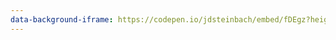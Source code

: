 ```yaml
---
data-background-iframe: https://codepen.io/jdsteinbach/embed/fDEgz?height=400&theme-id=0&slug-hash=fDEgz&default-tab=result&user=jdsteinbach&embed-version=2&pen-title=Form%20Flip&name=cp_embed_1
---
```

